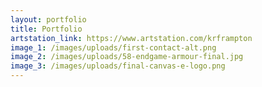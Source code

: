 ```yaml
---
layout: portfolio
title: Portfolio
artstation_link: https://www.artstation.com/krframpton
image_1: /images/uploads/first-contact-alt.png
image_2: /images/uploads/58-endgame-armour-final.jpg
image_3: /images/uploads/final-canvas-e-logo.png
---
```

